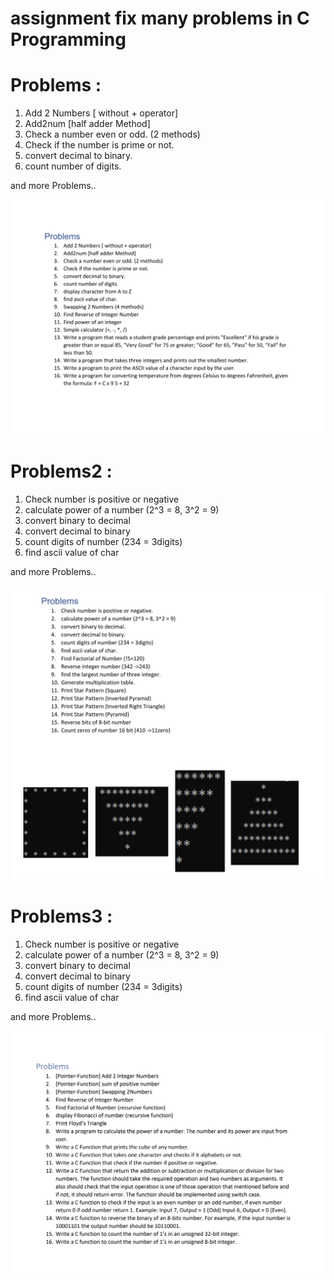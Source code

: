# assignment fix many problems in C Programming
# Problems :

  1. Add 2 Numbers [ without + operator]
  2. Add2num [half adder Method] 
  3. Check a number even or odd. (2 methods)
  4. Check if the number is prime or not.
  5. convert decimal to binary.
  6. count number of digits.
  
  and more Problems..
  
![assignment](https://github.com/ahmed-eldesoky284/assignment/blob/main/Problems/Problems.png)

  



# Problems2 :

  1. Check number is positive or negative
  2. calculate power of a number (2^3 = 8, 3^2 = 9)
  3. convert binary to decimal
  4. convert decimal to binary
  5. count digits of number (234 = 3digits)
  6. find ascii value of char
  
  and more Problems..
  
![assignment](https://github.com/ahmed-eldesoky284/assignment/blob/main/Problems2‏/Problems2.png)




# Problems3 :

  1. Check number is positive or negative
  2. calculate power of a number (2^3 = 8, 3^2 = 9)
  3. convert binary to decimal
  4. convert decimal to binary
  5. count digits of number (234 = 3digits)
  6. find ascii value of char
  
  and more Problems..
  
![assignment](https://github.com/ahmed-eldesoky284/assignment/blob/main/Problem3/Problems3.png)


  
